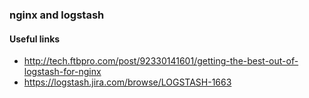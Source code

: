 


### nginx and logstash ###

#### Useful links ####

* http://tech.ftbpro.com/post/92330141601/getting-the-best-out-of-logstash-for-nginx
* https://logstash.jira.com/browse/LOGSTASH-1663